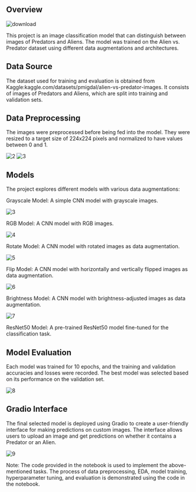 
## Overview


![download](https://github.com/michalakatarzyna/Alien-vs-Predator/assets/101282499/0e9fe856-9bc3-4c2e-8f82-f41e6ec1d8ca)

This project is an image classification model that can distinguish between images of Predators and Aliens. The model was trained on the Alien vs. Predator dataset using different data augmentations and architectures.


## Data Source

The dataset used for training and evaluation is obtained from Kaggle:kaggle.com/datasets/pmigdal/alien-vs-predator-images. It consists of images of Predators and Aliens, which are split into training and validation sets.

## Data Preprocessing



The images were preprocessed before being fed into the model. They were resized to a target size of 224x224 pixels and normalized to have values between 0 and 1.


![2](https://github.com/michalakatarzyna/Alien-vs-Predator/assets/101282499/5d1b88a4-7189-463f-aff5-67c68078377e)
![3](https://github.com/michalakatarzyna/Alien-vs-Predator/assets/101282499/2deb4827-03c4-41e9-b68b-f2999cda300f)


## Models
The project explores different models with various data augmentations:

Grayscale Model: A simple CNN model with grayscale images.


![3](https://github.com/michalakatarzyna/Alien-vs-Predator/assets/101282499/66203599-fd93-4dd6-a946-28b6315c5aed)




RGB Model: A CNN model with RGB images.


![4](https://github.com/michalakatarzyna/Alien-vs-Predator/assets/101282499/74562f07-9a89-4807-ad90-7d63a2018008)




Rotate Model: A CNN model with rotated images as data augmentation.


![5](https://github.com/michalakatarzyna/Alien-vs-Predator/assets/101282499/436491a2-14c1-4707-a3e4-21cf7bb5f071)




Flip Model: A CNN model with horizontally and vertically flipped images as data augmentation.


![6](https://github.com/michalakatarzyna/Alien-vs-Predator/assets/101282499/ee6f6b84-0920-4636-bd02-97513bdb4e23)



Brightness Model: A CNN model with brightness-adjusted images as data augmentation.


![7](https://github.com/michalakatarzyna/Alien-vs-Predator/assets/101282499/4304ad4e-c91c-485f-a821-a8369ff9f942)




ResNet50 Model: A pre-trained ResNet50 model fine-tuned for the classification task.

## Model Evaluation
Each model was trained for 10 epochs, and the training and validation accuracies and losses were recorded. The best model was selected based on its performance on the validation set.


![8](https://github.com/michalakatarzyna/Alien-vs-Predator/assets/101282499/8aac5151-096f-4cd2-82c3-f66d12d5b798)


## Gradio Interface
The final selected model is deployed using Gradio to create a user-friendly interface for making predictions on custom images. The interface allows users to upload an image and get predictions on whether it contains a Predator or an Alien.


![9](ce1f6ee80e41a388cf.gradio.live)



Note: The code provided in the notebook is used to implement the above-mentioned tasks. The process of data preprocessing, EDA, model training, hyperparameter tuning, and evaluation is demonstrated using the code in the notebook.
